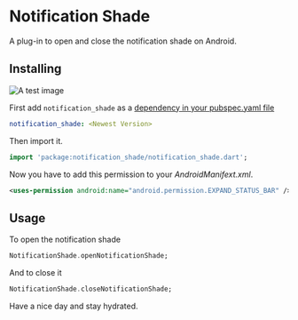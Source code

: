# Notification Shade

A plug-in to open and close the notification shade on Android.

## Installing
![A test image](https://img.shields.io/github/stars/RoundedInfinity/notification_shade)

 First add `notification_shade` as a [dependency in your pubspec.yaml file](https://flutter.dev/docs/development/packages-and-plugins/using-packages)

```yaml
notification_shade: <Newest Version>
```

Then import it.

```dart
import 'package:notification_shade/notification_shade.dart';
```

Now you have to add this permission to your _AndroidManifext.xml_.

```xml
<uses-permission android:name="android.permission.EXPAND_STATUS_BAR" />
```

## Usage

To open the notification shade

```dart
NotificationShade.openNotificationShade;
```

And to close it

```dart
NotificationShade.closeNotificationShade;
```

Have a nice day and stay hydrated.
